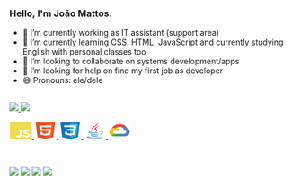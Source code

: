 ### Hello, I'm João Mattos.


- 🔭 I’m currently working as IT assistant (support area)
- 🌱 I’m currently learning CSS, HTML, JavaScript and currently studying English with personal classes too
- 👯 I’m looking to collaborate on systems development/apps
- 🤔 I’m looking for help on find my first job as developer
- 😄 Pronouns: ele/dele

<br>
<div>
  <a href="https://github.com/devMattJoao">
  <img height="170em" src="https://github-readme-stats.vercel.app/api?username=devMattJoao&show_icons=true&theme=merko&include_all_commits=true&count_private=true"/>
  <img height="170em" src="https://github-readme-stats.vercel.app/api/top-langs/?username=devMattJoao&layout=compact&langs_count=16&theme=merko"/>
</div>
  
<div style="display: inline_block"><br>
  <img allign="center" alt="Joao-Js" height="30" width="40" src="https://raw.githubusercontent.com/devicons/devicon/master/icons/javascript/javascript-plain.svg"/>
  <img allign="center" alt="Joao-HTML" height="30" width="40" src="https://raw.githubusercontent.com/devicons/devicon/master/icons/html5/html5-original.svg"/>
  <img allign="center" alt="Joao-CSS" height="30" width="40" src="https://raw.githubusercontent.com/devicons/devicon/master/icons/css3/css3-original.svg"/>
  <img allign="center" alt="Joao-Java" height="30" width="40" src="https://raw.githubusercontent.com/devicons/devicon/master/icons/java/java-original.svg"/>
  <img allign="center" alt="Joao-GCloud" height="30" width="40" src="https://raw.githubusercontent.com/devicons/devicon/master/icons/googlecloud/googlecloud-original.svg"/>
</div>
  
  ##

<br>
<div>
  <a href="https://www.linkedin.com/in/joão-vitor-r-b8a53194/" target="_blank"><img src="https://img.shields.io/badge/LinkedIn-0077B5?style=for-the-badge&logo=linkedin&logoColor=white"></a>
  <a href="mailto:jvrm2015@gmail.com"><img src="https://img.shields.io/badge/Gmail-D14836?style=for-the-badge&logo=gmail&logoColor=white" target="_blank"></a>
  <a href="mailto:joao-vitor3@hotamail.com"><img src="https://img.shields.io/badge/Microsoft_Outlook-0078D4?style=for-the-badge&logo=microsoft-outlook&logoColor=white" target="_blank"></a>
  <a href="https://discord.gg/Rpg3Qfp2U2" target="_blank"><img src="https://img.shields.io/badge/Discord-7289DA?style=for-the-badge&logo=discord&logoColor=white"></a>
</div>
